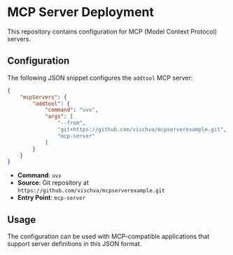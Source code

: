 # MCP Server Deployment

This repository contains configuration for MCP (Model Context Protocol) servers.

## Configuration

The following JSON snippet configures the `addtool` MCP server:

```json
{
    "mcpServers": {
        "addtool": {
            "command": "uvx",
            "args": [
                "--from",
                "git+https://github.com/vischva/mcpserverexample.git",
                "mcp-server"
            ]
        }
    }
}
```

- **Command**: `uvx`
- **Source**: Git repository at `https://github.com/vischva/mcpserverexample.git`
- **Entry Point**: `mcp-server`

## Usage

The configuration can be used with MCP-compatible applications that support server definitions in this JSON format.
